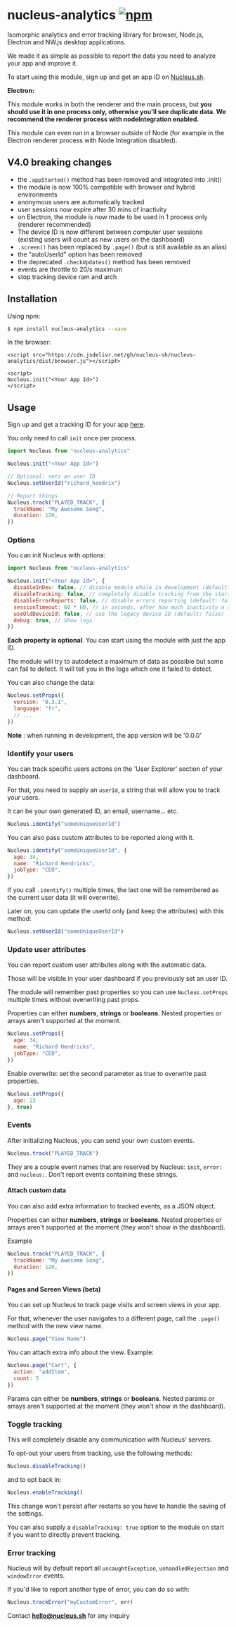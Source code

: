 # nucleus-analytics [![npm](https://img.shields.io/npm/v/nucleus-analytics.svg)](https://www.npmjs.com/package/nucleus-analytics)

Isomorphic analytics and error tracking library for browser, Node.js, Electron and NW.js desktop applications.

We made it as simple as possible to report the data you need to analyze your app and improve it.

To start using this module, sign up and get an app ID on [Nucleus.sh](https://nucleus.sh).

<b>Electron:</b>

This module works in both the renderer and the main process, but **you should use it in one process only, otherwise you'll see duplicate data. We recommend the renderer process with nodeIntegration enabled.**

This module can even run in a browser outside of Node (for example in the Electron renderer process with Node Integration disabled).

## V4.0 breaking changes
- the `.appStarted()` method has been removed and integrated into .init()
- the module is now 100% compatible with browser and hybrid environments
- anonymous users are automatically tracked
- user sessions now expire after 30 mins of inactivity
- on Electron, the module is now made to be used in 1 process only (renderer recommended)
- The device ID is now different between computer user sessions (existing users will count as new users on the dashboard)
- `.screen()` has been replaced by `.page()` (but is still available as an alias)
- the "autoUserId" option has been removed
- the deprecated `.checkUpdates()` method has been removed
- events are throttle to 20/s maximum
- stop tracking device ram and arch

## Installation

Using npm:

```bash
$ npm install nucleus-analytics --save
```

In the browser:

```
<script src="https://cdn.jsdelivr.net/gh/nucleus-sh/nucleus-analytics/dist/browser.js"></script>

<script>
Nucleus.init("<Your App Id>")
</script>
```

## Usage

Sign up and get a tracking ID for your app [here](https://nucleus.sh).

You only need to call `init` once per process.


```javascript
import Nucleus from "nucleus-analytics"

Nucleus.init("<Your App Id>")

// Optional: sets an user ID
Nucleus.setUserId("richard_hendrix")

// Report things
Nucleus.track("PLAYED_TRACK", {
  trackName: "My Awesome Song",
  duration: 120,
})
```

### Options

You can init Nucleus with options:

```javascript
import Nucleus from "nucleus-analytics"

Nucleus.init("<Your App Id>", {
  disableInDev: false, // disable module while in development (default: false)
  disableTracking: false, // completely disable tracking from the start (default: false)
  disableErrorReports: false, // disable errors reporting (default: false)
  sessionTimeout: 60 * 60, // in seconds, after how much inactivity a session expires
  useOldDeviceId: false, // use the legacy device ID (default: false)
  debug: true, // Show logs
})

```

**Each property is optional**. You can start using the module with just the app ID.

The module will try to autodetect a maximum of data as possible but some can fail to detect.
It will tell you in the logs which one it failed to detect.

You can also change the data:

```javascript
Nucleus.setProps({
  version: "0.3.1",
  language: "fr",
  // ...
})
```

**Note** : when running in development, the app version will be '0.0.0'

### Identify your users

You can track specific users actions on the 'User Explorer' section of your dashboard.

For that, you need to supply an `userId`, a string that will allow you to track your users.

It can be your own generated ID, an email, username... etc.

```javascript
Nucleus.identify("someUniqueUserId")
```

You can also pass custom attributes to be reported along with it.

```javascript
Nucleus.identify("someUniqueUserId", {
  age: 34,
  name: "Richard Hendricks",
  jobType: "CEO",
})
```

If you call `.identify()` multiple times, the last one will be remembered as the current user data (it will overwrite).

Later on, you can update the userId only (and keep the attributes) with this method:

```javascript
Nucleus.setUserId("someUniqueUserId")
```


### Update user attributes

You can report custom user attributes along with the automatic data.

Those will be visible in your user dashboard if you previously set an user ID.

The module will remember past properties so you can use `Nucleus.setProps` multiple times without overwriting past props.

Properties can either **numbers**, **strings** or **booleans**.
Nested properties or arrays aren't supported at the moment.

```javascript
Nucleus.setProps({
  age: 34,
  name: "Richard Hendricks",
  jobType: "CEO",
})
```

Enable overwrite: set the second parameter as true to overwrite past properties.

```javascript
Nucleus.setProps({
  age: 23
}, true)
```

### Events

After initializing Nucleus, you can send your own custom events.

```javascript
Nucleus.track("PLAYED_TRACK")
```

They are a couple event names that are reserved by Nucleus: `init`, `error:` and `nucleus:`. Don't report events containing these strings.

#### Attach custom data

You can also add extra information to tracked events, as a JSON object.

Properties can either **numbers**, **strings** or **booleans**.
Nested properties or arrays aren't supported at the moment (they won't show in the dashboard).

Example

```javascript
Nucleus.track("PLAYED_TRACK", {
  trackName: "My Awesome Song",
  duration: 120,
})
```

#### Pages and Screen Views (beta)

You can set up Nucleus to track page visits and screen views in your app.

For that, whenever the user navigates to a different page, call the `.page()` method with the new view name.

```javascript
Nucleus.page("View Name")
```

You can attach extra info about the view. Example: 

```javascript
Nucleus.page("Cart", {
  action: "addItem",
  count: 5
})
```

Params can either be **numbers**, **strings** or **booleans**.
Nested params or arrays aren't supported at the moment (they won't show in the dashboard).

### Toggle tracking

This will completely disable any communication with Nucleus' servers.

To opt-out your users from tracking, use the following methods:

```javascript
Nucleus.disableTracking()
```

and to opt back in:

```javascript
Nucleus.enableTracking()
```

This change won't persist after restarts so you have to handle the saving of the settings.

You can also supply a `disableTracking: true` option to the module on start if you want to directly prevent tracking.

### Error tracking

Nucleus will by default report all `uncaughtException`, `unhandledRejection` and `windowError` events.

If you'd like to report another type of error, you can do so with:

```javascript
Nucleus.trackError("myCustomError", err)
```

Contact **hello@nucleus.sh** for any inquiry

